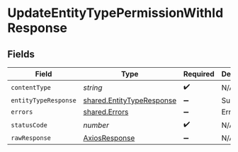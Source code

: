 # UpdateEntityTypePermissionWithIdResponse


## Fields

| Field                                                                  | Type                                                                   | Required                                                               | Description                                                            |
| ---------------------------------------------------------------------- | ---------------------------------------------------------------------- | ---------------------------------------------------------------------- | ---------------------------------------------------------------------- |
| `contentType`                                                          | *string*                                                               | :heavy_check_mark:                                                     | N/A                                                                    |
| `entityTypeResponse`                                                   | [shared.EntityTypeResponse](../../models/shared/entitytyperesponse.md) | :heavy_minus_sign:                                                     | Success                                                                |
| `errors`                                                               | [shared.Errors](../../models/shared/errors.md)                         | :heavy_minus_sign:                                                     | Error                                                                  |
| `statusCode`                                                           | *number*                                                               | :heavy_check_mark:                                                     | N/A                                                                    |
| `rawResponse`                                                          | [AxiosResponse](https://axios-http.com/docs/res_schema)                | :heavy_minus_sign:                                                     | N/A                                                                    |